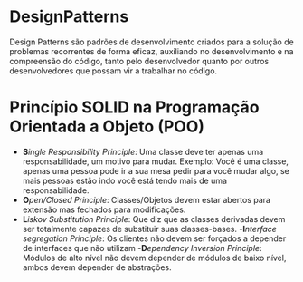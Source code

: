 # DesignPatterns

 Design Patterns são padrões de desenvolvimento criados para a solução de problemas recorrentes de forma eficaz, auxiliando no desenvolvimento e na compreensão do código, tanto pelo desenvolvedor quanto por outros desenvolvedores que possam vir a trabalhar no código.
 
 # Princípio SOLID na Programação Orientada a Objeto (POO)
  - **S***ingle Responsibility Principle*: Uma classe deve ter apenas uma responsabilidade, um motivo para mudar. Exemplo: Você é uma classe, apenas uma pessoa pode ir a sua mesa pedir para você mudar algo, se mais pessoas estão indo você está tendo mais de uma responsabilidade. 
  - **O***pen/Closed Principle*: Classes/Objetos devem estar abertos para extensão mas fechados para modificações. 
  - **L***iskov Substitution Principle*: Que diz que as classes derivadas devem ser totalmente capazes de substituir suas classes-bases.
  -**I***nterface segregation Principle*: Os clientes não devem ser forçados a depender de interfaces que não utilizam
  -**D***ependency Inversion Principle*: Módulos de alto nível não devem depender de módulos de baixo nível, ambos devem depender de abstrações. 

